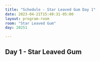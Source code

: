 ```yaml
---
title: "Schedule - Star Leaved Gum Day 1"
date: 2023-04-21T15:49:31-05:00
layout: program-room
room: "Star Leaved Gum"
day: 20251

---
```


## Day 1 - Star Leaved Gum